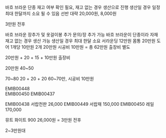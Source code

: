 바흐 브라운 단종
재고 여부 확인 필요, 재고 없는 경우 생산으로 진행
생산일 경우 일정 최대 한달까지 소요 될 수 있음
선반 대략 20,000원, 8,000원

3만원 전후

바흐 브라운 장추가 및 옷걸이봉 추가 문의/장 추가 가능
바흐 브라운이 단종이라 자재 재고 없는 경우 생산 가능
생산일 경우 최대 한달 소요 
서라운딩 12만원
몸통 20만원
도어 1개당 10만원 2개 20만원
시공비 10만원 = 총 62만원 
출장비 별도

20만원 + 20 + 15 + 10만원 출장비


20만원
40~50

70~80
20 + 20 + 20 60~70만, 시공비 10만원

EMIB00448	
EMIB00450
EMIB00437	


EMIB00438 서랍천판 26,000
EMIB00449 서랍재 150,000
EMIB00450 레일 170,000


뮤트 화이트 900 26,000원 = 3만원 전후

2~3만원대